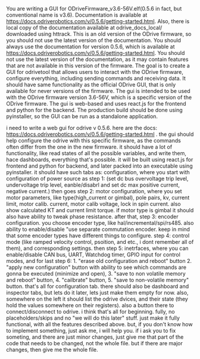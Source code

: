 You are writing a GUI for ODriveFirmware_v3.6-56V.elf(0.5.6 in fact, but conventional name is v3.6). Documentation is available at https://docs.odriverobotics.com/v/0.5.6/getting-started.html.
Also, there is local copy of the documentation available at odrive_docs_local/ downloaded using httrack.
This is an old version of the ODrive firmware, so you should not use the latest version of the documentation.
You should always use the documentation for version 0.5.6, which is available at https://docs.odriverobotics.com/v/0.5.6/getting-started.html.
You should not use the latest version of the documentation, as it may contain features that are not available in this version of the firmware.
The goal is to create a GUI for odrivetool that allows users to interact with the ODrive firmware, configure everything, including sending commands and receiving data.
It should have same functionality as the official ODrive GUI, that is only available for never versions of the firmware.
The gui is intended to be used with the ODrive firmware version 3.6-56V, which is a specific version of the ODrive firmware.
The gui is web-based and uses react.js for the frontend and python for the backend.
The production build should be done using pyinstaller, so the GUI can be run as a standalone application.

i need to write a web gui for odrive v 0.5.6. here are the docs: https://docs.odriverobotics.com/v/0.5.6/getting-started.html .
the gui should help configure the odrive with this specific firmware, as the commands often differ from the one in the new firmware.
it should have a lot of functionality, like read states of all the possible variables, and write them, hace dashboards, everything that's possible.
it will be built using react.js for frontend and python for backend, and later packed into an executable using pyinstaller.
it should have such tabs as: configuration, where you start with configuration of power source as 
step 1: (set dc bus overvoltage trip level, undervoltage trip level, eanble/disabrl and set dc max positive current, negative current.)
then goes step 2: motor configuration, where you set motor parameters, like type(high_current or gimbal), pole pairs, kv, current limit,
motor calib. current, motor calib voltage, lock in spin current. also show calculated KT and current limit torque.
if motor type is gimbal it should also have ability to tweak phase resistance. after that, step 3: encoder configuration.
you choose encoder type, like hal/incremental/spi/rs485. also ability to enable/disable "use separate commutation encoder.
keep in mind that some encoder types have different things to configure. step 4: control mode (like ramped velocity control, psoition, and etc., i dont remember all of them),
and corresponding settings. then step 5: inetrfaces, where you can enable/disable CAN bus, UART, Watchdog timer, GPIO input for control modes,
and for last step 6: 1. "erase old configuration and reboot" button 2. "apply new configuration" button with ability to see which commands are
gonna be executed (minimize and open), 3. "save to non volatile memory and reboot" button, 4. "cailbrate" button, 5. "save to non-volatile memory" button. that's all for configuration tab.
there should also be dashboard and inspector tabs, but lets do it later, lets just make them empty for now. also,
somewhere on the left it should list the odrive dvices, and their state (they hold the values somewhere on their registers).
also a button there to connect/disconnect to odrive. i think that's all for beginning. fully, no placeholders/skips
and no "we will do this later" stuff. just make it fully functional, with all the features described above.
but, if you don't know how to implement something, just ask me, i will help you.
if i ask you to fix someting, and there are just minor changes, just give me that part of the code that needs to be changed, not the whole file.
but if there are major changes, then give me the whole file.
